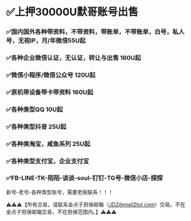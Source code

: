 # ✅上押30000U默哥账号出售

### ✅国内国外各种带资料，不带资料，带账单，不带账单，白号，私人号，无视IP，月/年微信55U起
### ✅各种企业微信认证，无认证，转让与出售  160U起
### ✅微信小程序/微信公众号 120U起
### ✅原机带设备带卡带资料 160U起

### ✅各种类型QQ 10U起

### ✅各种类型抖音 25U起

### ✅各种类淘宝，咸鱼系列 25U起

### ✅各种类型支付宝，企业支付宝

### ✅FB-LINE-TK-陌陌-谈谈-soul-钉钉-TG号-微信小店-探探

新号-老号-各种类型账号，需要老板联系！！！


  ⚠️⚠️⚠️【所有交易，请联系金点子担保邮箱（JDZ@mail2tor.com）交易。不在金点子担保邮箱交易，不在担保范围内。】⚠️⚠️⚠️
